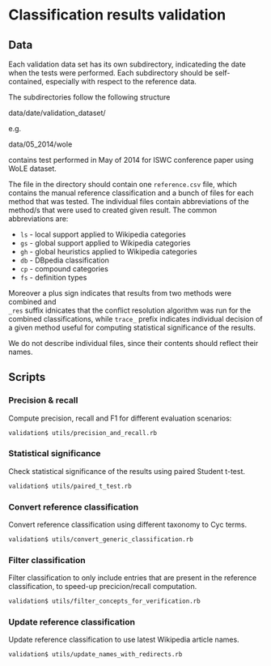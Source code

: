 # Classification results validation

## Data

Each validation data set has its own subdirectory, indicateding the date when
the tests were performed. Each subdirectory should be self-contained, especially
with respect to the reference data.

The subdirectories follow the following structure

data/date/validation_dataset/

e.g.

data/05_2014/wole

contains test performed in May of 2014 for ISWC conference paper using WoLE
dataset.

The file in the directory should contain one `reference.csv` file, which
contains the manual reference classification and a bunch of files for each
method that was tested. The individual files contain abbreviations of the
method/s that were used to created given result. The common abbreviations are:

* `ls` - local support applied to Wikipedia categories
* `gs` - global support applied to Wikipedia categories
* `gh` - global heuristics applied to Wikipedia categories
* `db` - DBpedia classification
* `cp` - compound categories
* `fs` - definition types

Moreover a plus sign indicates that results from two methods were combined and  
`_res` suffix idnicates that the conflict resolution algorithm was run for the
combined classifications, while `trace_` prefix indicates individual decision of
a given method useful for computing statistical significance of the results.

We do not describe individual files, since their contents should reflect their
names.

## Scripts

### Precision & recall

Compute precision, recall and F1 for different evaluation scenarios:

```bash
validation$ utils/precision_and_recall.rb
```

### Statistical significance

Check statistical significance of the results using paired Student t-test.

```bash
validation$ utils/paired_t_test.rb
```

### Convert reference classification

Convert reference classification using different taxonomy to Cyc terms.

```bash
validation$ utils/convert_generic_classification.rb
```

### Filter classification

Filter classification to only include entries that are present in the reference
classification, to speed-up precicion/recall computation.

```bash
validation$ utils/filter_concepts_for_verification.rb
```

### Update reference classification

Update reference classification to use latest Wikipedia article names.

```bash
validation$ utils/update_names_with_redirects.rb
```
